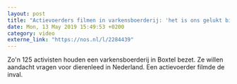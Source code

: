 ```yaml
---
layout: post
title: "Actievoerders filmen in varkensboerderij: 'het is ons gelukt binnen te dringen'"
date: Mon, 13 May 2019 15:49:53 +0200
category: video
externe_link: "https://nos.nl/l/2284439"
---
```


Zo'n 125 activisten houden een varkensboerderij in Boxtel bezet. Ze willen aandacht vragen voor dierenleed in Nederland. Een actievoerder filmde de inval.
